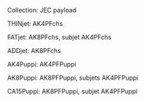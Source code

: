 Collection: JEC payload

THINjet: AK4PFchs

FATjet: AK8PFchs, subjet AK4PFchs

ADDjet: AK8PFchs

AK4Puppi: AK4PFPuppi

AK8Puppi: AK8PFPuppi, subjets AK4PFPuppi

CA15Puppi: AK8PFPuppi, subjet AK4PFPuppi


